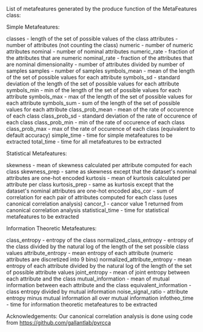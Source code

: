 List of metafeatures generated by the produce function of the MetaFeatures class:


Simple Metafeatures:

classes - length of the set of possible values of the class
attributes - number of attributes (not counting the class)
numeric - number of numeric attributes
nominal - number of nominal attributes
numeric_rate - fraction of the attributes that are numeric
nominal_rate - fraction of the attributes that are nominal
dimensionality - number of attributes divided by number of samples
samples - number of samples
symbols_mean - mean of the length of the set of possible values for each attribute
symbols_sd - standard deviation of the length of the set of possible values for each attribute
symbols_min - min of the length of the set of possible values for each attribute
symbols_max - max of the length of the set of possible values for each attribute
symbols_sum - sum of the length of the set of possible values for each attribute
class_prob_mean - mean of the rate of occurence of each class
class_prob_sd - standard deviation of the rate of occurence of each class
class_prob_min - min of the rate of occurence of each class
class_prob_max - max of the rate of occurence of each class (equivalent to default accuracy)
simple_time - time for simple metafeatures to be extracted
total_time - time for all metafeatures to be extracted


Statistical Metafeatures:

skewness - mean of skewness calculated per attribute computed for each class
skewness_prep - same as skewness except that the dataset's nominal attributes are one-hot encoded
kurtosis - mean of kurtosis calculated per attribute per class
kurtosis_prep - same as kurtosis except that the dataset's nominal attributes are one-hot encoded
abs_cor - sum of correlation for each pair of attributes computed for each class (uses canonical correlation analysis)
cancor_1 - cancor value 1 returned from canonical correlation analysis
statistical_time - time for statistical metafeatures to be extracted


Information Theoretic Metafeatures:

class_entropy - entropy of the class
normalized_class_entropy - entropy of the class divided by the natural log of the length of the set possible class values
attribute_entropy - mean entropy of each attribute (numeric attributes are discretized into 9 bins)
normalized_attribute_entropy - mean entropy of each attribute divided by the natural log of the length of the set of possible attribute values
joint_entropy - mean of joint entropy between each attribute and the class
mutual_information - mean of mutual information between each attribute and the class
equivalent_information - class entropy divided by mutual information
noise_signal_ratio - attribute entropy minus mutual information all over mutual information
infotheo_time - time for information theoretic metafeatures to be extracted


Acknowledgements:
Our canonical correlation analysis is done using code from https://github.com/gallantlab/pyrcca